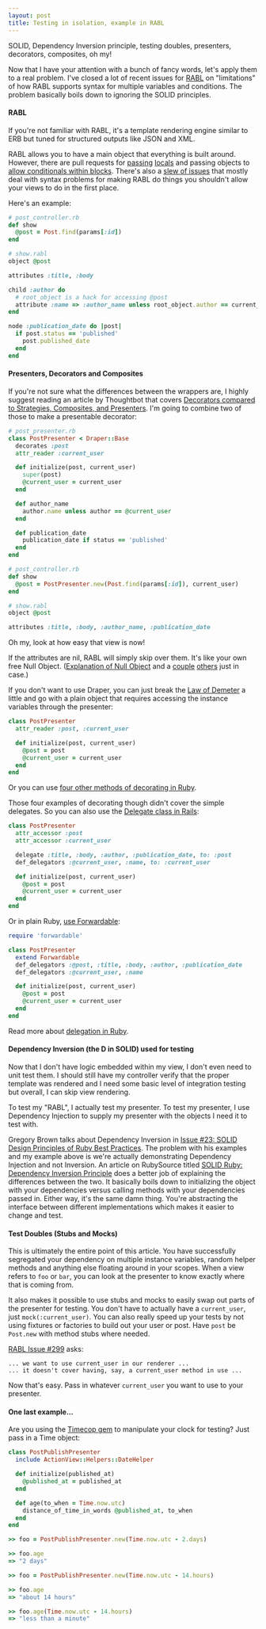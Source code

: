 ```yaml
---
layout: post
title: Testing in isolation, example in RABL
---
```


SOLID, Dependency Inversion principle, testing doubles, presenters,
decorators, composites, oh my!

Now that I have your attention with a bunch of fancy words, let's apply
them to a real problem. I've closed a lot of recent issues for
[RABL](https://github.com/nesquena/rabl) on "limitations" of how RABL
supports syntax for multiple variables and conditions. The problem
basically boils down to ignoring the SOLID principles.

#### RABL

If you're not familiar with RABL, it's a template rendering engine
similar to ERB but tuned for structured outputs like JSON and XML.

RABL allows you to have a main object that everything is built around.
However, there are pull requests for [passing](https://github.com/nesquena/rabl/pull/269)
[locals](https://github.com/nesquena/rabl/pull/297) and passing objects to
[allow conditionals within blocks](https://github.com/nesquena/rabl/pull/300).
There's also a [slew of issues](https://github.com/nesquena/rabl/issues/search?q=presentation+or+decorator)
that mostly deal with syntax problems for making RABL do things you
shouldn't allow your views to do in the first place.

Here's an example:

``` ruby
# post_controller.rb
def show
  @post = Post.find(params[:id])
end

# show.rabl
object @post

attributes :title, :body

child :author do
  # root_object is a hack for accessing @post
  attribute :name => :author_name unless root_object.author == current_user
end

node :publication_date do |post|
  if post.status == 'published'
    post.published_date
  end
end
```

#### Presenters, Decorators and Composites

If you're not sure what the differences between the wrappers are, I highly
suggest reading an article by Thoughtbot that covers
[Decorators compared to Strategies, Composites, and Presenters](http://robots.thoughtbot.com/post/20964851591/decorators-compared-to-strategies-composites-and).
I'm going to combine two of those to make a presentable decorator:

``` ruby
# post_presenter.rb
class PostPresenter < Draper::Base
  decorates :post
  attr_reader :current_user

  def initialize(post, current_user)
    super(post)
    @current_user = current_user
  end

  def author_name
    author.name unless author == @current_user
  end

  def publication_date
    publication_date if status == 'published'
  end
end

# post_controller.rb
def show
  @post = PostPresenter.new(Post.find(params[:id]), current_user)
end

# show.rabl
object @post

attributes :title, :body, :author_name, :publication_date
```

Oh my, look at how easy that view is now!

If the attributes are nil, RABL will simply skip over them.
It's like your own free Null Object.
([Explanation of Null Object](http://devblog.avdi.org/2011/05/30/null-objects-and-falsiness/)
and a [couple](http://robots.thoughtbot.com/post/20907555103/rails-refactoring-example-introduce-null-object)
[others](http://robots.thoughtbot.com/post/12179019201/design-patterns-in-the-wild-null-object) just in case.)

If you don't want to use Draper, you can just break the
[Law of Demeter](https://en.wikipedia.org/wiki/Law_of_Demeter) a little
and go with a plain object that requires accessing the instance
variables through the presenter:

``` ruby
class PostPresenter
  attr_reader :post, :current_user

  def initialize(post, current_user)
    @post = post
    @current_user = current_user
  end
end
```

Or you can use [four other methods of decorating in Ruby](http://robots.thoughtbot.com/post/14825364877/evaluating-alternative-decorator-implementations-in).

Those four examples of decorating though didn't cover the simple
delegates. So you can also use the [Delegate class in Rails](http://apidock.com/rails/Module/delegate):

``` ruby
class PostPresenter
  attr_accessor :post
  attr_accessor :current_user

  delegate :title, :body, :author, :publication_date, to: :post
  def_delegators :@current_user, :name, to: :current_user

  def initialize(post, current_user)
    @post = post
    @current_user = current_user
  end
end
```

Or in plain Ruby, [use Forwardable](http://www.ruby-doc.org/stdlib-1.9.3/libdoc/forwardable/rdoc/index.html):

``` ruby
require 'forwardable'

class PostPresenter
  extend Forwardable
  def_delegators :@post, :title, :body, :author, :publication_date
  def_delegators :@current_user, :name

  def initialize(post, current_user)
    @post = post
    @current_user = current_user
  end
end
```

Read more about [delegation in Ruby](http://khelll.com/blog/ruby/delegation-in-ruby/).

#### Dependency Inversion (the D in SOLID) used for testing

Now that I don't have logic embedded within my view, I don't even need
to unit test them. I should still have my controller verify that the
proper template was rendered and I need some basic level of integration
testing but overall, I can skip view rendering.

To test my "RABL", I actually test my presenter. To test my presenter, I
use Dependency Injection to supply my presenter with the objects I need
it to test with.

Gregory Brown talks about Dependency Inversion in
[Issue #23: SOLID Design Principles of Ruby Best Practices](http://blog.rubybestpractices.com/posts/gregory/055-issue-23-solid-design.html).
The problem with his examples and my example above is we're actually
demonstrating Dependency Injection and not Inversion. An article on
RubySource titled [SOLID Ruby: Dependency Inversion Principle](http://rubysource.com/solid-ruby-dependency-inversion-principle/)
does a better job of explaining the differences between the two. It
basically boils down to initializing the object with your dependencies
versus calling methods with your dependencies passed in. Either way,
it's the same damn thing. You're abstracting the interface between
different implementations which makes it easier to change and test.

#### Test Doubles (Stubs and Mocks)

This is ultimately the entire point of this article. You have
successfully segregated your dependency on multiple instance variables,
random helper methods and anything else floating around in your scopes.
When a view refers to `foo` or `bar`, you can look at the presenter to know
exactly where that is coming from.

It also makes it possible to use stubs and mocks to easily swap out
parts of the presenter for testing. You don't have to actually have a
`current_user`, just `mock(:current_user)`. You can also really speed up
your tests by not using fixtures or factories to build out your user or
post. Have `post` be `Post.new` with method stubs where needed.

[RABL Issue #299](https://github.com/nesquena/rabl/issues/299) asks:

    ... we want to use current_user in our renderer ...
    ... it doesn't cover having, say, a current_user method in use ...

Now that's easy. Pass in whatever `current_user` you want to use to your
presenter.

#### One last example...

Are you using the [Timecop gem](https://github.com/jtrupiano/timecop)
to manipulate your clock for testing? Just pass in a Time object:

``` ruby
class PostPublishPresenter
  include ActionView::Helpers::DateHelper

  def initialize(published_at)
    @published_at = published_at
  end

  def age(to_when = Time.now.utc)
    distance_of_time_in_words @published_at, to_when
  end
end

>> foo = PostPublishPresenter.new(Time.now.utc - 2.days)

>> foo.age
=> "2 days"

>> foo = PostPublishPresenter.new(Time.now.utc - 14.hours)

>> foo.age
=> "about 14 hours"

>> foo.age(Time.now.utc - 14.hours)
=> "less than a minute"
```

